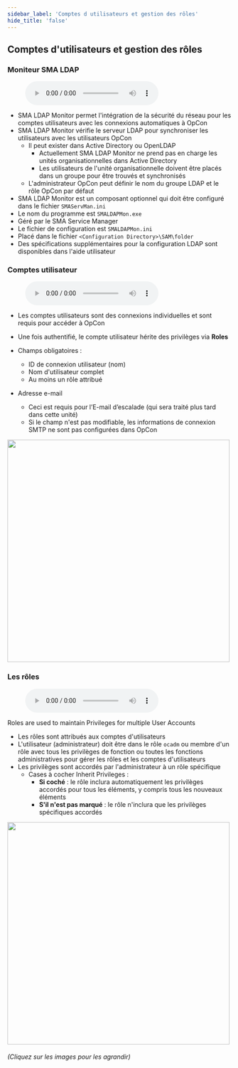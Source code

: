 ```yaml
---
sidebar_label: 'Comptes d utilisateurs et gestion des rôles'
hide_title: 'false'
---
```


## Comptes d'utilisateurs et gestion des rôles

### Moniteur SMA LDAP

<figure>
    <audio
        controls
        src="audiobasic/SMALDAPMonitor.mp3">
            Your browser does not support the
            <code>audio</code> element.
    </audio>
</figure>

* SMA LDAP Monitor permet l'intégration de la sécurité du réseau pour les comptes utilisateurs avec les connexions automatiques à OpCon
* SMA LDAP Monitor vérifie le serveur LDAP pour synchroniser les utilisateurs avec les utilisateurs OpCon
  * Il peut exister dans Active Directory ou OpenLDAP
      * Actuellement SMA LDAP Monitor ne prend pas en charge les unités organisationnelles dans Active Directory
      * Les utilisateurs de l'unité organisationnelle doivent être placés dans un groupe pour être trouvés et synchronisés
  * L'administrateur OpCon peut définir le nom du groupe LDAP et le rôle OpCon par défaut
* SMA LDAP Monitor est un composant optionnel qui doit être configuré dans le fichier ```SMAServMan.ini```
* Le nom du programme est ```SMALDAPMon.exe```
* Géré par le SMA Service Manager
* Le fichier de configuration est ```SMALDAPMon.ini```
* Placé dans le fichier  ```<Configuration Directory>\SAM\folder```
* Des spécifications supplémentaires pour la configuration LDAP sont disponibles dans l'aide utilisateur


### Comptes utilisateur

<figure>
    <audio
        controls
        src="audiobasic/UserAccounts.mp3">
            Your browser does not support the
            <code>audio</code> element.
    </audio>
</figure>

* Les comptes utilisateurs sont des connexions individuelles et sont requis pour accéder à OpCon
* Une fois authentifié, le compte utilisateur hérite des privilèges via **Roles**

* Champs obligatoires :
  * ID de connexion utilisateur (nom)
  * Nom d'utilisateur complet
  * Au moins un rôle attribué
* Adresse e-mail
  * Ceci est requis pour l’E-mail d’escalade (qui sera traité plus tard dans cette unité)
  * Si le champ n'est pas modifiable, les informations de connexion SMTP ne sont pas configurées dans OpCon

<a href="imgbasic/3301.png" target="_blank"><img src="imgbasic/3301.png" width="500"></img></a>  

### Les rôles

<figure>
    <audio
        controls
        src="audiobasic/Roles.mp3">
            Your browser does not support the
            <code>audio</code> element.
    </audio>
</figure>

Roles are used to maintain Privileges for multiple User Accounts  

* Les rôles sont attribués aux comptes d'utilisateurs
* L'utilisateur (administrateur) doit être dans le rôle ```ocadm``` ou membre d'un rôle avec tous les privilèges de fonction ou toutes les fonctions administratives pour gérer les rôles et les comptes d'utilisateurs
* Les privilèges sont accordés par l'administrateur à un rôle spécifique
  * Cases à cocher Inherit Privileges :
    * **Si coché** : le rôle inclura automatiquement les privilèges accordés pour tous les éléments, y compris tous les nouveaux éléments
    * **S'il n'est pas marqué** : le rôle n'inclura que les privilèges spécifiques accordés

<a href="imgbasic/3302.png" target="_blank"><img src="imgbasic/3302.png" width="500"></img></a>

###### (Cliquez sur les images pour les agrandir)